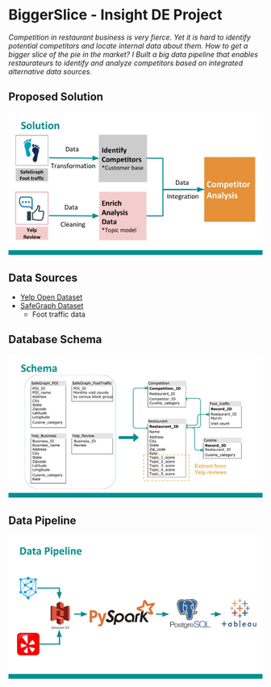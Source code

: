 # BiggerSlice - Insight DE Project
*Competition in restaurant business is very fierce. Yet it is hard to identify potential competitors and locate internal data about them. How to get a bigger slice of the pie in the market? I Built a big data pipeline that enables restaurateurs to identify and analyze competitors based on integrated alternative data sources.*

## Proposed Solution
![solution](/img/solution.jpg)

## Data Sources
- [Yelp Open Dataset](https://www.yelp.com/dataset)
- [SafeGraph Dataset](https://www.safegraph.com/covid-19-data-consortium)
    - Foot traffic data

## Database Schema
![schema](/img/schema.jpg)

## Data Pipeline
![pipeline](/img/pipeline.jpg)


